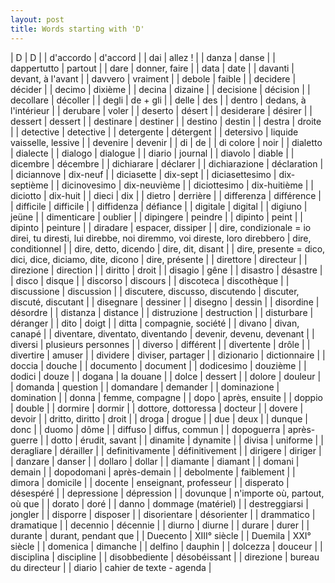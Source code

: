 ```yaml
---
layout: post
title: Words starting with 'D'
---
```

| D | D |
| d'accordo | d'accord |
| dai | allez ! |
| danza | danse |
| dappertutto | partout |
| dare | donner, faire |
| data | date |
| davanti | devant, à l'avant |
| davvero | vraiment |
| debole | faible |
| decidere | décider |
| decimo | dixième |
| decina | dizaine |
| decisione | décision |
| decollare | décoller |
| degli | de + gli |
| delle | des |
| dentro | dedans, à l'intérieur |
| derubare | voler |
| deserto | désert |
| desiderare | désirer |
| dessert | dessert |
| destinare | destiner |
| destino | destin |
| destra | droite |
| detective | detective |
| detergente | détergent |
| detersivo | liquide vaisselle, lessive |
| devenire | devenir |
| di | de |
| di colore | noir |
| dialetto | dialecte |
| dialogo | dialogue |
| diario | journal |
| diavolo | diable |
| dicembre | décembre |
| dichiarare | déclarer |
| dichiarazione | déclaration |
| diciannove | dix-neuf |
| diciasette | dix-sept |
| diciasettesimo | dix-septième |
| dicinovesimo | dix-neuvième |
| diciottesimo | dix-huitième |
| diciotto | dix-huit |
| dieci | dix |
| dietro | derrière |
| differenza | différence |
| difficile | difficile |
| diffidenza | défiance |
| digitale | digital |
| digiuno | jeüne |
| dimenticare | oublier |
| dipingere | peindre |
| dipinto | peint |
| dipinto | peinture |
| diradare | espacer, dissiper |
| dire, condizionale = io direi, tu diresti, lui direbbe, noi diremmo, voi direste, loro direbbero | dire, conditionnel |
| dire, detto, dicendo | dire, dit, disant |
| dire, presente = dico, dici, dice, diciamo, dite, dicono | dire, présente |
| direttore | directeur |
| direzione | direction |
| diritto | droit |
| disagio | gêne |
| disastro | désastre |
| disco | disque |
| discorso | discours |
| discoteca | discothèque |
| discussione | discussion |
| discutere, discusso, discutendo | discuter, discuté, discutant |
| disegnare | dessiner |
| disegno | dessin |
| disordine | désordre |
| distanza | distance |
| distruzione | destruction |
| disturbare | déranger |
| dito | doigt |
| ditta | compagnie, société |
| divano | divan, canapé |
| diventare, diventato, diventando | devenir, devenu, devenant |
| diversi | plusieurs personnes |
| diverso | différent |
| divertente | drôle |
| divertire | amuser |
| dividere | diviser, partager |
| dizionario | dictionnaire |
| doccia | douche |
| documento | document |
| dodicesimo | douzième |
| dodici | douze |
| dogana | la douane |
| dolce | dessert |
| dolore | douleur |
| domanda | question |
| domandare | demander |
| dominazione | domination |
| donna | femme, compagne |
| dopo | après, ensuite |
| doppio | double |
| dormire | dormir |
| dottore, dottoressa | docteur |
| dovere | devoir |
| dritto, diritto | droit |
| droga | drogue |
| due | deux |
| dunque | donc |
| duomo | dôme |
| diffuso | diffus, commun |
| dopoguerra | après-guerre |
| dotto | érudit, savant |
| dinamite | dynamite |
| divisa | uniforme |
| deragliare | dérailler |
| definitivamente | définitivement |
| dirigere | diriger |
| danzare | danser |
| dollaro | dollar |
| diamante | diamant |
| domani | demain |
| dopodomani | après-demain |
| debolmente | faiblement |
| dimora | domicile |
| docente | enseignant, professeur |
| disperato | désespéré |
| depressione | dépression |
| dovunque | n'importe où, partout, où que |
| dorato | doré |
| danno | dommage (matériel) |
| destreggiarsi | jongler |
| disporre | disposer |
| disorientare | désorienter |
| drammatico | dramatique |
| decennio | décennie |
| diurno | diurne |
| durare | durer |
| durante | durant, pendant que |
| Duecento | XIII° siècle |
| Duemila | XXI° siècle |
| domenica | dimanche |
| delfino | dauphin |
| dolcezza | douceur |
| disciplina | discipline |
| disobbediente | désobéissant |
| direzione | bureau du directeur |
| diario | cahier de texte - agenda |
